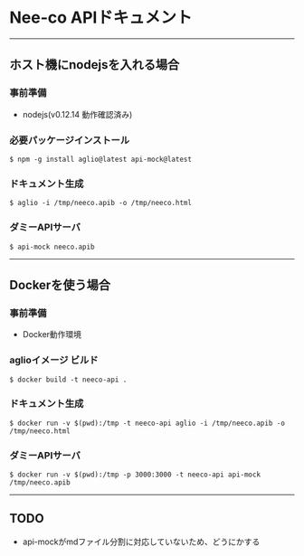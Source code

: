 # Nee-co APIドキュメント

---

## ホスト機にnodejsを入れる場合

### 事前準備
- nodejs(v0.12.14 動作確認済み)

### 必要パッケージインストール
`$ npm -g install aglio@latest api-mock@latest`

### ドキュメント生成
`$ aglio -i /tmp/neeco.apib -o /tmp/neeco.html`

### ダミーAPIサーバ
`$ api-mock neeco.apib`

---

## Dockerを使う場合

### 事前準備
- Docker動作環境

### aglioイメージ ビルド
`$ docker build -t neeco-api .`

### ドキュメント生成
`$ docker run -v $(pwd):/tmp -t neeco-api aglio -i /tmp/neeco.apib -o /tmp/neeco.html`

### ダミーAPIサーバ
`$ docker run -v $(pwd):/tmp -p 3000:3000 -t neeco-api api-mock /tmp/neeco.apib`

---

## TODO

- api-mockがmdファイル分割に対応していないため、どうにかする

